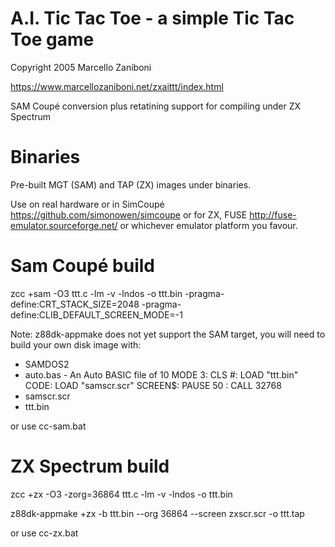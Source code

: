 # A.I. Tic Tac Toe - a simple Tic Tac Toe game

Copyright 2005 Marcello Zaniboni

https://www.marcellozaniboni.net/zxaittt/index.html

SAM Coupé conversion plus retatining support for compiling under ZX Spectrum

# Binaries

Pre-built MGT (SAM) and TAP (ZX) images under binaries.

Use on real hardware or in SimCoupé https://github.com/simonowen/simcoupe or for ZX, FUSE http://fuse-emulator.sourceforge.net/ or whichever emulator platform you favour.

# Sam Coupé build

zcc +sam -O3 ttt.c -lm -v -lndos -o ttt.bin -pragma-define:CRT_STACK_SIZE=2048 -pragma-define:CLIB_DEFAULT_SCREEN_MODE=-1

Note: z88dk-appmake does not yet support the SAM target, you will need to build your own disk image with:
 * SAMDOS2
 * auto.bas - An Auto BASIC file of 10 MODE 3: CLS #: LOAD "ttt.bin" CODE: LOAD "samscr.scr" SCREEN$: PAUSE 50 : CALL 32768
 * samscr.scr
 * ttt.bin

or use cc-sam.bat

# ZX Spectrum build

zcc +zx -O3 -zorg=36864 ttt.c -lm -v -lndos -o ttt.bin 

z88dk-appmake +zx -b ttt.bin --org 36864 --screen zxscr.scr -o ttt.tap

or use cc-zx.bat

